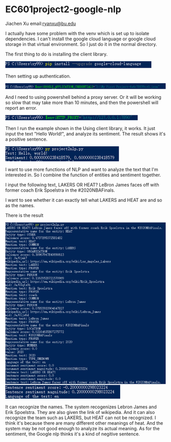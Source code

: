 # EC601project2-google-nlp 
Jiachen Xu   email:ryanxu@bu.edu

I actually have some problem with the venv which is set up to isolate dependencies. I can't install the google cloud language or google cloud storage in that virtual environment.
So I just do it in the normal directory.

The first thing to do is installing the client library.

<img src="1601261078(1).png">

Then setting up authentication.

<img src="1601261119(2).png">

And I need to using powershell behind a proxy server. Or it will be working so slow that may take more than 10 minutes, and then the powershell will report an error.

<img src="1601261195(3).png">

Then I run the example shown in the Using client library, it works. It just input the text "Hello World!", and analyze its sentiment. The result shows it's a positive sentence.

<img src="1601261246(4).png">

I want to use more functions of NLP and want to analyze the text that I'm interested in. So I combine the function of entities and sentiment together.

I input the following text, LAKERS OR HEAT? LeBron James faces off with former coach Erik Spoelstra in the #2020NBAFinals.

I want to see whether it can exactly tell what LAKERS and HEAT are and so as the names. 

There is the result

<img src="1601261394(5).png">

<img src="1601261453(6).png">

It can recognize the names. The system recogenizes Lebron James and Erik Spoelstra. They are also given the link of wikipedia. And it can also recognize the team such as LAKERS, but HEAT can not be recognized. I think it's because there are many different other meanings of heat. And the system may be not good enough to analyze its actual meaning. As for the sentiment, the Google nlp thinks it's a kind of negitive sentence.

